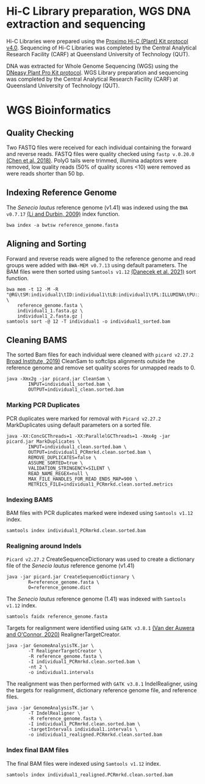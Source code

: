 # Hi-C Library preparation, WGS DNA extraction and sequencing
Hi-C Libraries were prepared using the [Proximo Hi-C (Plant) Kit protocol v4.0](https://github.com/KathleenMcLay/Honours_research_project/blob/main/Laboratory/Proximo_Hi-C_Plant_Kit_Protocol_v4.0_20210208.pdf). 
Sequencing of Hi-C Libraries was completed by the Central Analytical Research Facility (CARF) at Queensland University of Technology (QUT).

DNA was extracted for Whole Genome Sequencing (WGS) using the [DNeasy Plant Pro Kit protocol](https://github.com/KathleenMcLay/Honours_research_project/blob/main/Laboratory/DNeasy%20Plant%20Pro%20Kit%20Protocol.pdf).
WGS Library preparation and sequencing was completed by the Central Analytical Research Facility (CARF) at Queensland University of Technology (QUT).

# WGS Bioinformatics  

## Quality Checking 

Two FASTQ files were received for each individual containing the forward and reverse reads. FASTQ files were quality checked using ```fastp v.0.20.0``` [(Chen et al. 2018)](https://academic.oup.com/bioinformatics/article/34/17/i884/5093234). PolyG tails were trimmed, illumina adaptors were removed, low quality reads (50% of quality scores <10) were removed as were reads shorter than 50 bp. 

## Indexing Reference Genome

The *Senecio lautus* reference genome (v1.41) was indexed using the ```BWA v0.7.17``` [(Li and Durbin, 2009)](https://academic.oup.com/bioinformatics/article/25/14/1754/225615) index function.

```
bwa index -a bwtsw reference_genome.fasta
```

## Aligning and Sorting 

Forward and reverse reads were aligned to the reference genome and read groups were added with ```BWA-MEM v0.7.13``` using default parameters. The BAM files were then sorted using ```Samtools v1.12``` [(Danecek et al. 2021)](https://academic.oup.com/gigascience/article/10/2/giab008/6137722) sort function.

```
bwa mem -t 12 -M -R "@RG\tSM:individual1\tID:individual1\tLB:individual1\tPL:ILLUMINA\tPU:individual1" \  
    reference_genome.fasta \
    individual1_1.fasta.gz \
    individual1_2.fasta.gz |
samtools sort -@ 12 -T individual1 -o individual1_sorted.bam
```

## Cleaning BAMS

The sorted Bam files for each individual were cleaned with ```picard v2.27.2``` [Broad Institute, 2019)](http://broadinstitute.github.io/picard/) CleanSam to softclips alignments outside the reference genome and remove set quality scores for unmapped reads to 0.

```
java -Xmx2g -jar picard.jar CleanSam \
        INPUT=individual1_sorted.bam \
        OUTPUT=individual1_clean.sorted.bam
```

### Marking PCR Duplicates 

PCR duplicates were marked for removal with ```Picard v2.27.2``` MarkDuplicates using default parameters on a sorted file. 

```
java -XX:ConcGCThreads=1 -XX:ParallelGCThreads=1 -Xmx4g -jar picard.jar MarkDuplicates \
        INPUT=individual1_clean.sorted.bam \
        OUTPUT=individual1_PCRmrkd.clean.sorted.bam \
        REMOVE_DUPLICATES=false \
        ASSUME_SORTED=true \
        VALIDATION_STRINGENCY=SILENT \
        READ_NAME_REGEX=null \
        MAX_FILE_HANDLES_FOR_READ_ENDS_MAP=900 \
        METRICS_FILE=individual1_PCRmrkd.clean.sorted.metrics
```

### Indexing BAMS 

BAM files with PCR duplicates marked were indexed using ```Samtools v1.12``` index.

```
samtools index individual1_PCRmrkd.clean.sorted.bam
```

### Realigning around Indels 

```Picard v2.27.2``` CreateSequenceDictionary was used to create a dictionary file of the *Senecio lautus* reference genome (v1.41)

```
java -jar picard.jar CreateSequenceDictionary \
        R=reference_genome.fasta \
        O=reference_genome.dict
```

The *Senecio lautus* reference genome (1.41) was indexed with ```Samtools v1.12``` index. 

```
samtools faidx reference_genome.fasta
```

Targets for realignment were identified using ```GATK v3.8.1``` [(Van der Auwera and O'Connor, 2020)](https://www.oreilly.com/library/view/genomics-in-the/9781491975183/) RealignerTargetCreator.

```
java -jar GenomeAnalysisTK.jar \
        -T RealignerTargetCreator \
        -R reference_genome.fasta \
        -I individual1_PCRmrkd.clean.sorted.bam \
        -nt 2 \
        -o individual1.intervals
```

The realignment was then performed with ```GATK v3.8.1``` IndelRealigner, using the targets for realignment, dictionary reference genome file, and reference files. 

```
java -jar GenomeAnalysisTK.jar \
        -T IndelRealigner \
        -R reference_genome.fasta \
        -I individual1_PCRmrkd.clean.sorted.bam \
        -targetIntervals individual1.intervals \
        -o individual1_realigned.PCRmrkd.clean.sorted.bam
```

### Index final BAM files

The final BAM files were indexed using ```Samtools v1.12``` index.

```
samtools index individual1_realigned.PCRmrkd.clean.sorted.bam
```

